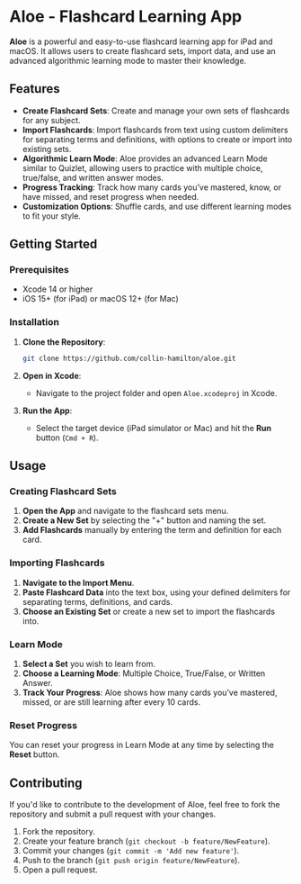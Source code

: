 # Aloe - Flashcard Learning App

**Aloe** is a powerful and easy-to-use flashcard learning app for iPad and macOS. It allows users to create flashcard sets, import data, and use an advanced algorithmic learning mode to master their knowledge.

## Features

- **Create Flashcard Sets**: Create and manage your own sets of flashcards for any subject.
- **Import Flashcards**: Import flashcards from text using custom delimiters for separating terms and definitions, with options to create or import into existing sets.
- **Algorithmic Learn Mode**: Aloe provides an advanced Learn Mode similar to Quizlet, allowing users to practice with multiple choice, true/false, and written answer modes.
- **Progress Tracking**: Track how many cards you’ve mastered, know, or have missed, and reset progress when needed.
- **Customization Options**: Shuffle cards, and use different learning modes to fit your style.

## Getting Started

### Prerequisites

- Xcode 14 or higher
- iOS 15+ (for iPad) or macOS 12+ (for Mac)

### Installation

1. **Clone the Repository**:
   ```bash
   git clone https://github.com/collin-hamilton/aloe.git
   ```

2. **Open in Xcode**:
   - Navigate to the project folder and open `Aloe.xcodeproj` in Xcode.

3. **Run the App**:
   - Select the target device (iPad simulator or Mac) and hit the **Run** button (`Cmd + R`).

## Usage

### Creating Flashcard Sets

1. **Open the App** and navigate to the flashcard sets menu.
2. **Create a New Set** by selecting the "+" button and naming the set.
3. **Add Flashcards** manually by entering the term and definition for each card.

### Importing Flashcards

1. **Navigate to the Import Menu**.
2. **Paste Flashcard Data** into the text box, using your defined delimiters for separating terms, definitions, and cards.
3. **Choose an Existing Set** or create a new set to import the flashcards into.

### Learn Mode

1. **Select a Set** you wish to learn from.
2. **Choose a Learning Mode**: Multiple Choice, True/False, or Written Answer.
3. **Track Your Progress**: Aloe shows how many cards you’ve mastered, missed, or are still learning after every 10 cards.

### Reset Progress

You can reset your progress in Learn Mode at any time by selecting the **Reset** button.

## Contributing

If you'd like to contribute to the development of Aloe, feel free to fork the repository and submit a pull request with your changes.

1. Fork the repository.
2. Create your feature branch (`git checkout -b feature/NewFeature`).
3. Commit your changes (`git commit -m 'Add new feature'`).
4. Push to the branch (`git push origin feature/NewFeature`).
5. Open a pull request.
